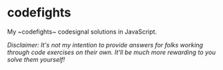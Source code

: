 # codefights

My ~codefights~ codesignal solutions in JavaScript.

_Disclaimer: It's not my intention to provide answers for folks working through code exercises on their own. It'll be much more rewarding to you solve them yourself!_
